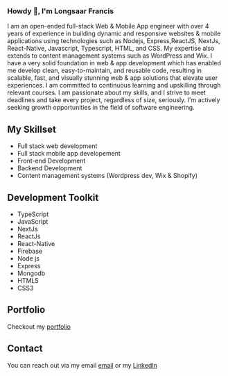 ### Howdy 👋, I'm  Longsaar Francis

<!--
**jahrulezfrancis/jahrulezfrancis** is a ✨ _special_ ✨ repository because its `README.md` (this file) appears on your GitHub profile.

Here are some ideas to get you started:




- 🔭 I’m currently working on ...
- 🌱 I’m currently learning ...
- 👯 I’m looking to collaborate on ...
- 🤔 I’m looking for help with...
- 💬 Ask me about ...
- 📫 How to reach me: ...
- 😄 Pronouns: ...
- ⚡ Fun fact:...
-->

I am an open-ended full-stack Web & Mobile App engineer with over 4 years of experience in building dynamic and responsive websites & mobile applications using technologies such as Nodejs, Express,ReactJS, NextJs, React-Native, Javascript, Typescript, HTML, and CSS. My expertise also extends to content management systems such as WordPress and Wix. I have a very solid foundation in web & app development which has enabled me develop clean, easy-to-maintain, and reusable code, resulting in scalable, fast, and visually stunning web & app solutions that elevate user experiences. I am committed to continuous learning and upskilling through relevant courses.  I am passionate about my skills, and I strive to meet deadlines and take every project, regardless of size, seriously. I'm actively seeking growth opportunities in the field of software engineering.

## My Skillset

- Full stack web development
- Full stack mobile app developement
- Front-end Development
- Backend Development
- Content management systems (Wordpress dev, Wix & Shopify)

## Development Toolkit
- TypeScript
- JavaScript
- NextJs
- ReactJs
- React-Native
- Firebase
- Node js
- Express
- Mongodb
- HTML5
- CSS3

## Portfolio
Checkout my [portfolio](https://longsaarfrancis.netlify.app/)

<!--Here are some of the projects I have worked on:

- Project 1: [Online Clothing store](https://incomparable-llama-1cc35b.netlify.app/)
<!-- - Project 2: [Project name](https://project-url.com)
- Project 3: [Project name](https://project-url.com) -->


## Contact

You can reach out via my email [email](mailto:longsaarmuknaan@gmail.com) or my [LinkedIn](https://www.linkedin.com/in/francis-longsaar-1443b91b3/)


